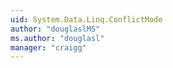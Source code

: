 ```yaml
---
uid: System.Data.Linq.ConflictMode
author: "douglaslMS"
ms.author: "douglasl"
manager: "craigg"
---
```


